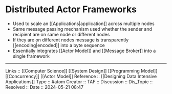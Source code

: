 # Distributed Actor Frameworks

- Used to scale an [[Applications|application]] across multiple nodes
- Same message passing mechanism used whether the sender and recipient are on same node or different nodes 
- If they are on different nodes message is transparently [[encoding|encoded]] into a byte sequence
- Essentially integrates [[Actor Model]] and [[Message Broker]] into a single framework

---
Links :: [[Computer Science]] [[System Design]] [[Programming Model]] [[Concurrency]] [[Actor Model]]
Reference :: [[Designing Data Intensive Applications]]
Type :: #atom
Creator ::
TAF ::
Discussion ::
Dis_Topic :: 
Resolved ::
Date :: 2024-05-21 08:47